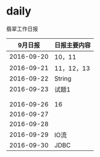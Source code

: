 # daily
翡翠工作日报



| 9月日报       | 日报主要内容   |
| ---------- | -------- |
| 2016-09-20 | 10，11    |
| 2016-09-21 | 11，12，13 |
| 2016-09-22 | String   |
| 2016-09-23 | 试题1      |
|            |          |
|            |          |
| 2016-09-26 | 16       |
| 2016-09-27 |          |
| 2016-09-28 |          |
| 2016-09-29 | IO流      |
| 2016-09-30 | JDBC     |

